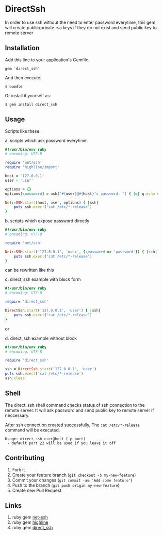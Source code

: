 # DirectSsh

In order to use ssh without the need to enter password everytime, this gem will create public/private rsa keys if they do not exist and send public key to remote server

## Installation

Add this line to your application's Gemfile:

    gem 'direct_ssh'

And then execute:

    $ bundle

Or install it yourself as:

    $ gem install direct_ssh

## Usage

Scripts like these

a. scripts which ask password everytime

```ruby
#!/usr/bin/env ruby
# encoding: UTF-8

require 'net/ssh'
require 'highline/import'

host = '127.0.0.1'
user = 'user'

options = {}
options[:password] = ask("#{user}@#{host}'s password: ") { |q| q.echo = false }

Net::SSH.start(host, user, options) { |ssh|
    puts ssh.exec!('cat /etc/*-release')
}
```

b. scripts which expose password directly

```ruby
#!/usr/bin/env ruby
# encoding: UTF-8

require 'net/ssh'

Net::SSH.start('127.0.0.1', 'user', {:password => 'password'}) { |ssh|
    puts ssh.exec!('cat /etc/*-release')
}
```

can be rewritten like this

c. direct_ssh example with block form

```ruby
#!/usr/bin/env ruby
# encoding: UTF-8

require 'direct_ssh'

DirectSsh.start('127.0.0.1', 'user') { |ssh|
    puts ssh.exec!('cat /etc/*-release')
}
```

or

d. direct_ssh example without block

```ruby
#!/usr/bin/env ruby
# encoding: UTF-8

require 'direct_ssh'

ssh = DirectSsh.start('127.0.0.1', 'user')
puts ssh.exec!('cat /etc/*-release')
ssh.close
```

## Shell

The direct_ssh shell command checks status of ssh connection to the remote server. It will ask password and send public key to remote server if neccessary.

After ssh connection created successfully, The `cat /etc/*-release` command will be executed.

```text
Usage: direct_ssh user@host [-p port]
 - default port 22 will be used if you leave it off
```

## Contributing

1. Fork it
2. Create your feature branch (`git checkout -b my-new-feature`)
3. Commit your changes (`git commit -am 'Add some feature'`)
4. Push to the branch (`git push origin my-new-feature`)
5. Create new Pull Request

## Links

1. ruby gem [net-ssh](https://rubygems.org/gems/net-ssh)
2. ruby gem [highline](https://rubygems.org/gems/highline)
3. ruby gem [direct_ssh](https://rubygems.org/gems/direct_ssh)
